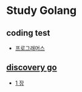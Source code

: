 # Study Golang 

## coding test 

- [프로그래머스](https://programmers.co.kr/)

## [discovery go](http://www.yes24.com/Product/Goods/24759320)

- [1 장](discovery_go/chap_1)
